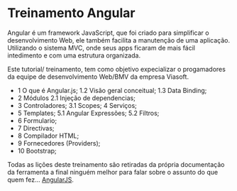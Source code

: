 Treinamento Angular 
================

Angular é um framework JavaScript, que foi criado para simplificar o desenvolvimento Web, ele também facilita a manutenção de uma aplicação. Utilizando o sistema MVC, onde seus apps ficaram de mais fácil intedimento e com uma estrutura organizada.

Este tutorial/ treinamento, tem como objetivo expecializar o progamadores da equipe de desenvolvimento Web/BMV da empresa Viasoft.

- 1 O que é Angular.js;
	1.2 Visão geral conceitual;
	1.3 Data Binding; 
- 2 Módulos 
	2.1 Injeção de dependencias;
- 3 Controladores; 
	3.1 Scopes; 4 Serviços; 
- 5 Templates; 
	5.1 Angular Expressões; 
	5.2 Filtros; 
- 6 Formulario; 
- 7 Directivas; 
- 8 Compilador HTML; 
- 9 Fornecedores (Providers); 
- 10 Bootstrap;



Todas as lições deste treinamento são retiradas da própria documentação da ferramenta a final ninguém melhor para falar sobre o assunto do que quem fez... [AngularJS](https://docs.angularjs.org).